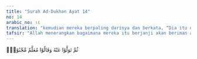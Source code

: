 ```yaml
---
title: "Surah Ad-Dukhan Ayat 14"
no: 14
arabic_no: ١٤
translation: "kemudian mereka berpaling darinya dan berkata, “Dia itu orang yang menerima ajaran (dari orang lain) dan orang gila.”"
tafsir: "Allah menerangkan bagaimana mereka itu berjanji akan beriman apabila azab mereka dihilangkan. Telah diutus kepada mereka seorang rasul yang memberikan peringatan dan penjelasan tentang kebenaran kenabian Muhammad saw dan Al-Qur'an itu dari Allah. Semua itu seharusnya cukup untuk menyadarkan mereka dan mengembalikan mereka kepada kebenaran, tetapi mereka tetap membangkang dan berpaling daripadanya, bahkan mereka itu menuduh bahwa ajaran yang disebarkan Muhammad saw itu diterima dari seorang Romawi, budak dari suku saqif bernama Addaz yang beragama Kristen. Ada juga di antara mereka menuduh Muhammad saw seorang gila dan ajaran yang dibawanya itu adalah berasal dari jin ketika Muhammad saw dalam keadaan tidak sadar."
---
```

ثُمَّ تَوَلَّوْا عَنْهُ وَقَالُوْا مُعَلَّمٌ مَّجْنُوْنٌۘ 